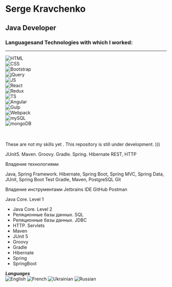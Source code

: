 # Serge Kravchenko
## Java Developer

### **Languages ​​and Technologies with which I worked:**
---

![HTML](https://img.shields.io/badge/-HTML-555555?style=for-the-badge&logo=html5&logoColor=dd4b25)  
![CSS](https://img.shields.io/badge/-CSS-555555?style=for-the-badge&logo=css3&logoColor=0068b2)  
![Bootstrap](https://img.shields.io/badge/-Bootstrap&#160;4-555555?style=for-the-badge&logo=Bootstrap&logoColor=69419a)  
![jQuery](https://img.shields.io/badge/-jQuery-555555?style=for-the-badge&logo=jQuery&logoColor=0065aa)  
![JS](https://img.shields.io/badge/-JavaScript-555555?style=for-the-badge&logo=JavaScript&logoColor=efd81d)  
![React](https://img.shields.io/badge/-React-555555?style=for-the-badge&logo=React&logoColor=79d8f7)  
![Redux](https://img.shields.io/badge/-Redux-555555?style=for-the-badge&logo=Redux&logoColor=7c41be)  
![TS](https://img.shields.io/badge/-TypeScript-555555?style=for-the-badge&logo=TypeScript&logoColor=2f74c0)  
![Angular](https://img.shields.io/badge/-Angular-555555?style=for-the-badge&logo=Angular&logoColor=bf0033)  
![Gulp](https://img.shields.io/badge/-Gulp-555555?style=for-the-badge&logo=Gulp&logoColor=ca4545)  
![Webpack](https://img.shields.io/badge/-Webpack-555555?style=for-the-badge&logo=Webpack&logoColor=8acff3)  
![mySQL](https://img.shields.io/badge/-mySQL-555555?style=for-the-badge&logo=mySQL&logoColor=dd8a00)  
![mongoDB](https://img.shields.io/badge/-mongoDB-555555?style=for-the-badge&logo=mongoDB&logoColor=0fa64d)  
<br><br>

These are not my skills yet . 
This repository is still under development. )))

 JUnit5. Maven. Groovy. Gradle. Spring. Hibernate
 REST, HTTP

Владение технологиями

Java, Spring Framework. Hibernate,
Spring Boot, Spring MVC, Spring Data, JUnit, Spring Boot Test
Gradle, Maven, PostgreSQL
Git

Владение инструментами
Jetbrains IDE
GitHub
Postman

Java Core. Level 1 
 - Java Core. Level 2
 - Реляционные базы данных. SQL
 - Реляционные базы данных. JDBC
 - HTTP. Servlets
 - Maven
 - JUnit 5
 - Groovy
 - Gradle
 - Hibernate
 - Spring
 - SpringBoot
 
**_Languages_**  
![English](https://img.shields.io/badge/English-intermediate-yellowgreen)
![French](https://img.shields.io/badge/French-intermediate-yellowgreen)
![Ukrainian](https://img.shields.io/badge/Ukrainian-native-yellowgreen)
![Russian](https://img.shields.io/badge/Russian-native-yellowgreen)

<br><br>

<br><br>
